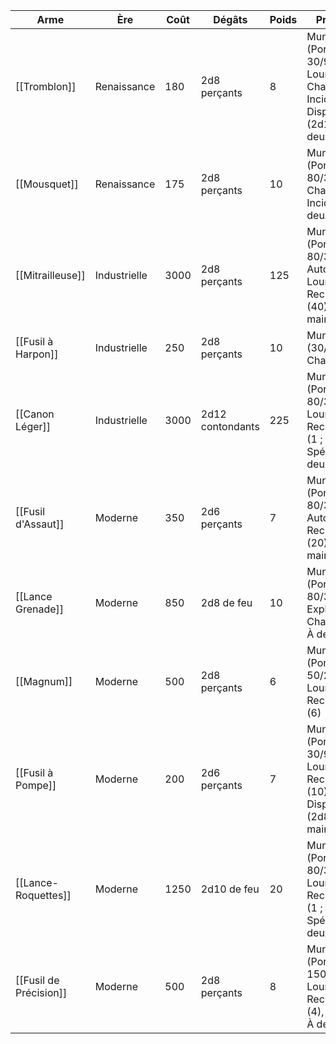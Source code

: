 
| Arme                   | Ère          | Coût | Dégâts           | Poids | Propriétés                                                                                   |
| ---------------------- | ------------ | ---- | ---------------- | ----- | -------------------------------------------------------------------------------------------- |
| [[Tromblon]]           | Renaissance  | 180  | 2d8 perçants     | 8     | Munitions (Portée 30/90), Sec, Lourd, Chargement, Incident, Dispersion (2d10), À deux mains  |
| [[Mousquet]]           | Renaissance  | 175  | 2d8 perçants     | 10    | Munitions (Portée 80/320), Sec, Chargement, Incident, À deux mains                           |
| [[Mitrailleuse]]       | Industrielle | 3000 | 2d8 perçants     | 125   | Munitions (Portée 80/320), Automatique, Lourd, Monté, Rechargement (40), À deux mains        |
| [[Fusil à Harpon]]     | Industrielle | 250  | 2d8 perçants     | 10    | Munitions (30/120), Chargement                                                               |
| [[Canon Léger]]        | Industrielle | 3000 | 2d12 contondants | 225   | Munitions (Portée 80/320), Lourd, Monté, Rechargement (1 ; 2 actions), Spécial, À deux mains |
| [[Fusil d'Assaut]]     | Moderne      | 350  | 2d6 perçants     | 7     | Munitions (Portée 80/320), Automatique, Rechargement (20), À deux mains                      |
| [[Lance Grenade]]      | Moderne      | 850  | 2d8 de feu       | 10    | Munitions (Portée 80/320), Explosif, Chargement, À deux mains                                |
| [[Magnum]]             | Moderne      | 500  | 2d8 perçants     | 6     | Munitions (Portée 50/200), Lourd, Rechargement (6)                                           |
| [[Fusil à Pompe]]      | Moderne      | 200  | 2d6 perçants     | 7     | Munitions (Portée 30/90), Lourd, Rechargement (10), Dispersion (2d8), À deux mains           |
| [[Lance-Roquettes]]    | Moderne      | 1250 | 2d10 de feu      | 20    | Munitions (Portée 80/320), Lourd, Rechargement (1 ; 2 actions), Spécial, À deux mains        |
| [[Fusil de Précision]] | Moderne      | 500  | 2d8 perçants     | 8     | Munitions (Portée 150/560), Lourd, Rechargement (4), À lunette, À deux mains                 |
